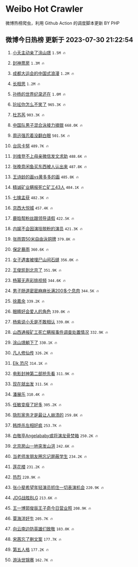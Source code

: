 # Weibo Hot Crawler 



微博热榜爬虫，利用 Github Action 的调度脚本更新 BY PHP 


## 微博今日热榜 更新于 2023-07-30 21:22:54 
1. [小夭主动亲了涂山璟](https://s.weibo.com/weibo?q=%23%E5%B0%8F%E5%A4%AD%E4%B8%BB%E5%8A%A8%E4%BA%B2%E4%BA%86%E6%B6%82%E5%B1%B1%E7%92%9F%23&t=31&band_rank=1&Refer=top) `1.5M 🔥` 

1. [封神票房](https://s.weibo.com/weibo?q=%E5%B0%81%E7%A5%9E%E7%A5%A8%E6%88%BF&t=31&band_rank=2&Refer=top) `1.3M 🔥` 

1. [成都大运会的中国式浪漫](https://s.weibo.com/weibo?q=%23%E6%88%90%E9%83%BD%E5%A4%A7%E8%BF%90%E4%BC%9A%E7%9A%84%E4%B8%AD%E5%9B%BD%E5%BC%8F%E6%B5%AA%E6%BC%AB%23&t=31&band_rank=3&Refer=top) `1.2M 🔥` 

1. [长相思](https://s.weibo.com/weibo?q=%E9%95%BF%E7%9B%B8%E6%80%9D&t=31&band_rank=4&Refer=top) `1.2M 🔥` 

1. [孙杨的世界纪录还在](https://s.weibo.com/weibo?q=%E5%AD%99%E6%9D%A8%E7%9A%84%E4%B8%96%E7%95%8C%E7%BA%AA%E5%BD%95%E8%BF%98%E5%9C%A8&t=31&band_rank=5&Refer=top) `1.0M 🔥` 

1. [玱玹你怎么不笑了](https://s.weibo.com/weibo?q=%23%E7%8E%B1%E7%8E%B9%E4%BD%A0%E6%80%8E%E4%B9%88%E4%B8%8D%E7%AC%91%E4%BA%86%23&t=31&band_rank=6&Refer=top) `965.3K 🔥` 

1. [杜苏芮](https://s.weibo.com/weibo?q=%E6%9D%9C%E8%8B%8F%E8%8A%AE&t=31&band_rank=7&Refer=top) `903.3K 🔥` 

1. [中国队男子混合泳接力摘银](https://s.weibo.com/weibo?q=%23%E4%B8%AD%E5%9B%BD%E9%98%9F%E7%94%B7%E5%AD%90%E6%B7%B7%E5%90%88%E6%B3%B3%E6%8E%A5%E5%8A%9B%E6%91%98%E9%93%B6%23&t=31&band_rank=8&Refer=top) `668.0K 🔥` 

1. [周迅强忍着没翻白眼](https://s.weibo.com/weibo?q=%23%E5%91%A8%E8%BF%85%E5%BC%BA%E5%BF%8D%E7%9D%80%E6%B2%A1%E7%BF%BB%E7%99%BD%E7%9C%BC%23&t=31&band_rank=9&Refer=top) `501.5K 🔥` 

1. [台风卡努](https://s.weibo.com/weibo?q=%E5%8F%B0%E9%A3%8E%E5%8D%A1%E5%8A%AA&t=31&band_rank=10&Refer=top) `489.7K 🔥` 

1. [刘维登不上母亲微信发文求助](https://s.weibo.com/weibo?q=%23%E5%88%98%E7%BB%B4%E7%99%BB%E4%B8%8D%E4%B8%8A%E6%AF%8D%E4%BA%B2%E5%BE%AE%E4%BF%A1%E5%8F%91%E6%96%87%E6%B1%82%E5%8A%A9%23&t=31&band_rank=11&Refer=top) `488.6K 🔥` 

1. [张晚意闲鱼买东西被人认出来](https://s.weibo.com/weibo?q=%23%E5%BC%A0%E6%99%9A%E6%84%8F%E9%97%B2%E9%B1%BC%E4%B9%B0%E4%B8%9C%E8%A5%BF%E8%A2%AB%E4%BA%BA%E8%AE%A4%E5%87%BA%E6%9D%A5%23&t=31&band_rank=12&Refer=top) `487.8K 🔥` 

1. [王诗龄的画vs黄多多的画](https://s.weibo.com/weibo?q=%23%E7%8E%8B%E8%AF%97%E9%BE%84%E7%9A%84%E7%94%BBvs%E9%BB%84%E5%A4%9A%E5%A4%9A%E7%9A%84%E7%94%BB%23&t=31&band_rank=13&Refer=top) `485.8K 🔥` 

1. [精诚矿业瞒报死亡矿工43人](https://s.weibo.com/weibo?q=%23%E7%B2%BE%E8%AF%9A%E7%9F%BF%E4%B8%9A%E7%9E%92%E6%8A%A5%E6%AD%BB%E4%BA%A1%E7%9F%BF%E5%B7%A543%E4%BA%BA%23&t=31&band_rank=14&Refer=top) `484.1K 🔥` 

1. [七擒孟获](https://s.weibo.com/weibo?q=%E4%B8%83%E6%93%92%E5%AD%9F%E8%8E%B7&t=31&band_rank=15&Refer=top) `482.3K 🔥` 

1. [京西大悦城](https://s.weibo.com/weibo?q=%E4%BA%AC%E8%A5%BF%E5%A4%A7%E6%82%A6%E5%9F%8E&t=31&band_rank=16&Refer=top) `457.4K 🔥` 

1. [鹿晗帮粉丝跟领导请假](https://s.weibo.com/weibo?q=%23%E9%B9%BF%E6%99%97%E5%B8%AE%E7%B2%89%E4%B8%9D%E8%B7%9F%E9%A2%86%E5%AF%BC%E8%AF%B7%E5%81%87%23&t=31&band_rank=17&Refer=top) `422.5K 🔥` 

1. [内娱不会因演技脱粉的演员](https://s.weibo.com/weibo?q=%23%E5%86%85%E5%A8%B1%E4%B8%8D%E4%BC%9A%E5%9B%A0%E6%BC%94%E6%8A%80%E8%84%B1%E7%B2%89%E7%9A%84%E6%BC%94%E5%91%98%23&t=31&band_rank=18&Refer=top) `421.3K 🔥` 

1. [张雨霏50米自由泳铜牌](https://s.weibo.com/weibo?q=%23%E5%BC%A0%E9%9B%A8%E9%9C%8F50%E7%B1%B3%E8%87%AA%E7%94%B1%E6%B3%B3%E9%93%9C%E7%89%8C%23&t=31&band_rank=19&Refer=top) `379.8K 🔥` 

1. [保定暴雨](https://s.weibo.com/weibo?q=%E4%BF%9D%E5%AE%9A%E6%9A%B4%E9%9B%A8&t=31&band_rank=20&Refer=top) `360.6K 🔥` 

1. [女子遇害被埋尸山间石缝](https://s.weibo.com/weibo?q=%23%E5%A5%B3%E5%AD%90%E9%81%87%E5%AE%B3%E8%A2%AB%E5%9F%8B%E5%B0%B8%E5%B1%B1%E9%97%B4%E7%9F%B3%E7%BC%9D%23&t=31&band_rank=21&Refer=top) `356.0K 🔥` 

1. [王俊凯到北京了](https://s.weibo.com/weibo?q=%23%E7%8E%8B%E4%BF%8A%E5%87%AF%E5%88%B0%E5%8C%97%E4%BA%AC%E4%BA%86%23&t=31&band_rank=22&Refer=top) `351.9K 🔥` 

1. [杨幂无声彩排视频](https://s.weibo.com/weibo?q=%23%E6%9D%A8%E5%B9%82%E6%97%A0%E5%A3%B0%E5%BD%A9%E6%8E%92%E8%A7%86%E9%A2%91%23&t=31&band_rank=23&Refer=top) `344.6K 🔥` 

1. [男子肠道密密麻麻长满200多个息肉](https://s.weibo.com/weibo?q=%23%E7%94%B7%E5%AD%90%E8%82%A0%E9%81%93%E5%AF%86%E5%AF%86%E9%BA%BB%E9%BA%BB%E9%95%BF%E6%BB%A1200%E5%A4%9A%E4%B8%AA%E6%81%AF%E8%82%89%23&t=31&band_rank=24&Refer=top) `344.5K 🔥` 

1. [徐嘉余](https://s.weibo.com/weibo?q=%E5%BE%90%E5%98%89%E4%BD%99&t=31&band_rank=25&Refer=top) `339.2K 🔥` 

1. [眼睛好会爱人的角色](https://s.weibo.com/weibo?q=%23%E7%9C%BC%E7%9D%9B%E5%A5%BD%E4%BC%9A%E7%88%B1%E4%BA%BA%E7%9A%84%E8%A7%92%E8%89%B2%23&t=31&band_rank=26&Refer=top) `339.0K 🔥` 

1. [杨紫说小夭是不敢相认](https://s.weibo.com/weibo?q=%23%E6%9D%A8%E7%B4%AB%E8%AF%B4%E5%B0%8F%E5%A4%AD%E6%98%AF%E4%B8%8D%E6%95%A2%E7%9B%B8%E8%AE%A4%23&t=31&band_rank=27&Refer=top) `339.0K 🔥` 

1. [山西通报矿工死亡瞒报事件调查处置情况](https://s.weibo.com/weibo?q=%23%E5%B1%B1%E8%A5%BF%E9%80%9A%E6%8A%A5%E7%9F%BF%E5%B7%A5%E6%AD%BB%E4%BA%A1%E7%9E%92%E6%8A%A5%E4%BA%8B%E4%BB%B6%E8%B0%83%E6%9F%A5%E5%A4%84%E7%BD%AE%E6%83%85%E5%86%B5%23&t=31&band_rank=28&Refer=top) `332.9K 🔥` 

1. [涂山璟躺下了](https://s.weibo.com/weibo?q=%23%E6%B6%82%E5%B1%B1%E7%92%9F%E8%BA%BA%E4%B8%8B%E4%BA%86%23&t=31&band_rank=29&Refer=top) `330.1K 🔥` 

1. [凡人修仙传](https://s.weibo.com/weibo?q=%E5%87%A1%E4%BA%BA%E4%BF%AE%E4%BB%99%E4%BC%A0&t=31&band_rank=30&Refer=top) `326.2K 🔥` 

1. [Elk 恐尺](https://s.weibo.com/weibo?q=Elk%20%E6%81%90%E5%B0%BA&t=31&band_rank=31&Refer=top) `314.1K 🔥` 

1. [电影封神第二部抢先看](https://s.weibo.com/weibo?q=%23%E7%94%B5%E5%BD%B1%E5%B0%81%E7%A5%9E%E7%AC%AC%E4%BA%8C%E9%83%A8%E6%8A%A2%E5%85%88%E7%9C%8B%23&t=31&band_rank=32&Refer=top) `311.9K 🔥` 

1. [现在就出发](https://s.weibo.com/weibo?q=%E7%8E%B0%E5%9C%A8%E5%B0%B1%E5%87%BA%E5%8F%91&t=31&band_rank=33&Refer=top) `311.5K 🔥` 

1. [潘展乐](https://s.weibo.com/weibo?q=%E6%BD%98%E5%B1%95%E4%B9%90&t=31&band_rank=34&Refer=top) `310.4K 🔥` 

1. [任敏变瘦了好多](https://s.weibo.com/weibo?q=%23%E4%BB%BB%E6%95%8F%E5%8F%98%E7%98%A6%E4%BA%86%E5%A5%BD%E5%A4%9A%23&t=31&band_rank=35&Refer=top) `305.2K 🔥` 

1. [隐形家务才是最让人崩溃的](https://s.weibo.com/weibo?q=%23%E9%9A%90%E5%BD%A2%E5%AE%B6%E5%8A%A1%E6%89%8D%E6%98%AF%E6%9C%80%E8%AE%A9%E4%BA%BA%E5%B4%A9%E6%BA%83%E7%9A%84%23&t=31&band_rank=36&Refer=top) `259.8K 🔥` 

1. [韩烨杀左相好疯](https://s.weibo.com/weibo?q=%23%E9%9F%A9%E7%83%A8%E6%9D%80%E5%B7%A6%E7%9B%B8%E5%A5%BD%E7%96%AF%23&t=31&band_rank=37&Refer=top) `253.7K 🔥` 

1. [白敬亭Angelababy或将演龙骨焚箱](https://s.weibo.com/weibo?q=%23%E7%99%BD%E6%95%AC%E4%BA%ADAngelababy%E6%88%96%E5%B0%86%E6%BC%94%E9%BE%99%E9%AA%A8%E7%84%9A%E7%AE%B1%23&t=31&band_rank=38&Refer=top) `250.2K 🔥` 

1. [北京房山一地突发山洪](https://s.weibo.com/weibo?q=%23%E5%8C%97%E4%BA%AC%E6%88%BF%E5%B1%B1%E4%B8%80%E5%9C%B0%E7%AA%81%E5%8F%91%E5%B1%B1%E6%B4%AA%23&t=31&band_rank=39&Refer=top) `242.6K 🔥` 

1. [当老师发朋友圈忘记屏蔽学生](https://s.weibo.com/weibo?q=%23%E5%BD%93%E8%80%81%E5%B8%88%E5%8F%91%E6%9C%8B%E5%8F%8B%E5%9C%88%E5%BF%98%E8%AE%B0%E5%B1%8F%E8%94%BD%E5%AD%A6%E7%94%9F%23&t=31&band_rank=40&Refer=top) `234.2K 🔥` 

1. [莲花楼](https://s.weibo.com/weibo?q=%E8%8E%B2%E8%8A%B1%E6%A5%BC&t=31&band_rank=41&Refer=top) `231.2K 🔥` 

1. [热烈](https://s.weibo.com/weibo?q=%E7%83%AD%E7%83%88&t=31&band_rank=42&Refer=top) `220.9K 🔥` 

1. [张小斐希望年轻演员抓住一切表演机会](https://s.weibo.com/weibo?q=%23%E5%BC%A0%E5%B0%8F%E6%96%90%E5%B8%8C%E6%9C%9B%E5%B9%B4%E8%BD%BB%E6%BC%94%E5%91%98%E6%8A%93%E4%BD%8F%E4%B8%80%E5%88%87%E8%A1%A8%E6%BC%94%E6%9C%BA%E4%BC%9A%23&t=31&band_rank=43&Refer=top) `220.9K 🔥` 

1. [JDG战胜BLG](https://s.weibo.com/weibo?q=%23JDG%E6%88%98%E8%83%9CBLG%23&t=31&band_rank=44&Refer=top) `213.6K 🔥` 

1. [王一博郭俊辰王子奇今日营业照](https://s.weibo.com/weibo?q=%23%E7%8E%8B%E4%B8%80%E5%8D%9A%E9%83%AD%E4%BF%8A%E8%BE%B0%E7%8E%8B%E5%AD%90%E5%A5%87%E4%BB%8A%E6%97%A5%E8%90%A5%E4%B8%9A%E7%85%A7%23&t=31&band_rank=45&Refer=top) `208.9K 🔥` 

1. [覃海洋好牛](https://s.weibo.com/weibo?q=%E8%A6%83%E6%B5%B7%E6%B4%8B%E5%A5%BD%E7%89%9B&t=31&band_rank=46&Refer=top) `205.7K 🔥` 

1. [向云南边防英雄们致敬](https://s.weibo.com/weibo?q=%23%E5%90%91%E4%BA%91%E5%8D%97%E8%BE%B9%E9%98%B2%E8%8B%B1%E9%9B%84%E4%BB%AC%E8%87%B4%E6%95%AC%23&t=31&band_rank=47&Refer=top) `183.0K 🔥` 

1. [宋茜忘了删文案](https://s.weibo.com/weibo?q=%23%E5%AE%8B%E8%8C%9C%E5%BF%98%E4%BA%86%E5%88%A0%E6%96%87%E6%A1%88%23&t=31&band_rank=48&Refer=top) `177.7K 🔥` 

1. [第五人格](https://s.weibo.com/weibo?q=%E7%AC%AC%E4%BA%94%E4%BA%BA%E6%A0%BC&t=31&band_rank=49&Refer=top) `177.2K 🔥` 

1. [游泳世锦赛](https://s.weibo.com/weibo?q=%E6%B8%B8%E6%B3%B3%E4%B8%96%E9%94%A6%E8%B5%9B&t=31&band_rank=50&Refer=top) `162.7K 🔥` 

